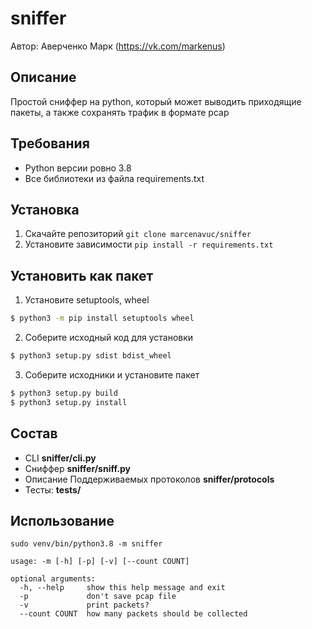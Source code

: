 # sniffer

Автор: Аверченко Марк (https://vk.com/markenus)

## Описание
Простой сниффер на python, который может выводить приходящие
пакеты, а также сохранять трафик в формате pcap

## Требования
* Python версии ровно 3.8
* Все библиотеки из файла requirements.txt

## Установка
1) Скачайте репозиторий
`git clone marcenavuc/sniffer`
2) Установите зависимости
`pip install -r requirements.txt`

## Установить как пакет
1) Установите setuptools, wheel
```bash
$ python3 -m pip install setuptools wheel
```
2) Соберите исходный код для установки
```bash
$ python3 setup.py sdist bdist_wheel
```
3) Соберите исходники и установите пакет
```bash
$ python3 setup.py build
$ python3 setup.py install
```

## Состав
* CLI **sniffer/cli.py**
* Сниффер **sniffer/sniff.py**
* Описание Поддерживаемых протоколов **sniffer/protocols**
* Тесты: **tests/**

## Использование
`sudo venv/bin/python3.8 -m sniffer`

```
usage: -m [-h] [-p] [-v] [--count COUNT]

optional arguments:
  -h, --help     show this help message and exit
  -p             don't save pcap file
  -v             print packets?
  --count COUNT  how many packets should be collected
```

